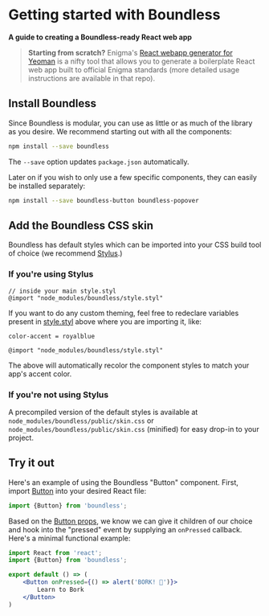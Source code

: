 # Getting started with Boundless
__A guide to creating a Boundless-ready React web app__

> __Starting from scratch?__
> Enigma's [React webapp generator for Yeoman](https://github.com/enigma-io/generator-enigma) is a nifty tool that allows you to generate a boilerplate React web app built to official Enigma standards (more detailed usage instructions are available in that repo).

## Install Boundless

Since Boundless is modular, you can use as little or as much of the library as you desire. We recommend starting out with all the components:

```bash
npm install --save boundless
```

The `--save` option updates `package.json` automatically.

Later on if you wish to only use a few specific components, they can easily be installed separately:

```bash
npm install --save boundless-button boundless-popover
```

## Add the Boundless CSS skin

Boundless has default styles which can be imported into your CSS build tool of choice (we recommend [Stylus](http://stylus-lang.com/).)

### If you're using Stylus

```stylus
// inside your main style.styl
@import "node_modules/boundless/style.styl"
```

If you want to do any custom theming, feel free to redeclare variables present in [style.styl](https://github.com/enigma-io/boundless/blob/master/style.styl) above where you are importing it, like:

```stylus
color-accent = royalblue

@import "node_modules/boundless/style.styl"
```

The above will automatically recolor the component styles to match your app's accent color.

### If you're not using Stylus

A precompiled version of the default styles is available at `node_modules/boundless/public/skin.css` or `node_modules/boundless/public/skin.css` (minified) for easy drop-in to your project.

## Try it out

Here's an example of using the Boundless "Button" component. First, import [Button](/Button) into your desired React file:

```js
import {Button} from 'boundless';
```

Based on the [Button props](/Button#props), we know we can give it children of our choice and hook into the "pressed" event by supplying an `onPressed` callback. Here's a minimal functional example:

```jsx
import React from 'react';
import {Button} from 'boundless';

export default () => (
    <Button onPressed={() => alert('BORK! 🐶')}>
        Learn to Bork
    </Button>
)
```
